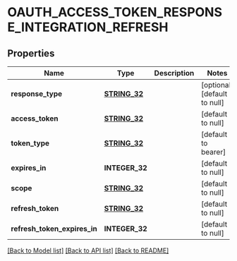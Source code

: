 # OAUTH_ACCESS_TOKEN_RESPONSE_INTEGRATION_REFRESH

## Properties
Name | Type | Description | Notes
------------ | ------------- | ------------- | -------------
**response_type** | [**STRING_32**](STRING_32.md) |  | [optional] [default to null]
**access_token** | [**STRING_32**](STRING_32.md) |  | [default to null]
**token_type** | [**STRING_32**](STRING_32.md) |  | [default to bearer]
**expires_in** | **INTEGER_32** |  | [default to null]
**scope** | [**STRING_32**](STRING_32.md) |  | [default to null]
**refresh_token** | [**STRING_32**](STRING_32.md) |  | [default to null]
**refresh_token_expires_in** | **INTEGER_32** |  | [default to null]

[[Back to Model list]](../README.md#documentation-for-models) [[Back to API list]](../README.md#documentation-for-api-endpoints) [[Back to README]](../README.md)


